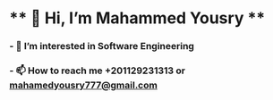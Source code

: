 # ** 👋 Hi, I’m Mahammed Yousry **


### - 👀 I’m interested in Software Engineering 
<!---- 🌱 I’m currently learning ...
- 💞️ I’m looking to collaborate on ...--->
### - 📫 How to reach me  +201129231313 or mahamedyousry777@gmail.com

<!---
MahammedYousry/MahammedYousry is a ✨ special ✨ repository because its `README.md` (this file) appears on your GitHub profile.
You can click the Preview link to take a look at your changes.
--->
